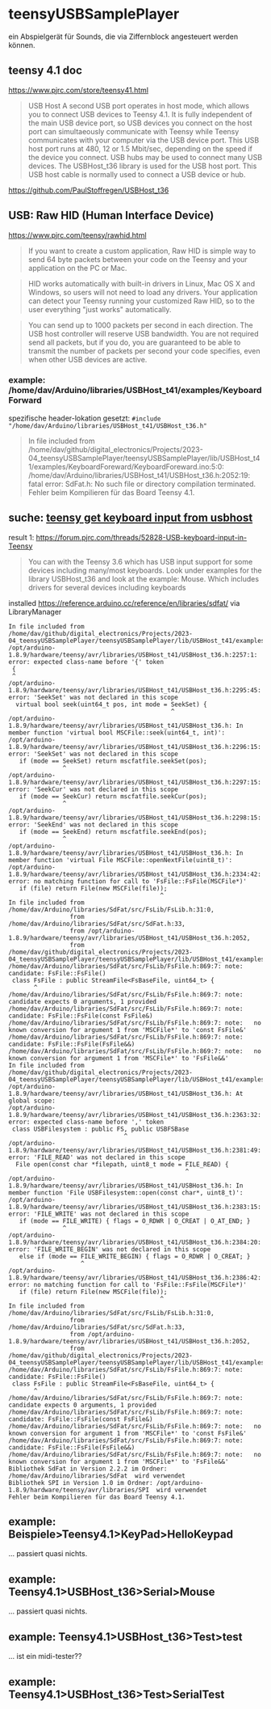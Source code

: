 # teensyUSBSamplePlayer

ein Abspielgerät für Sounds, die via Ziffernblock angesteuert werden können.

## teensy 4.1 doc

https://www.pjrc.com/store/teensy41.html

> USB Host
>    A second USB port operates in host mode, which allows you to connect USB devices to Teensy 4.1. It is fully independent of the main USB device port, so USB devices you connect on the host port can simultaeously communicate with Teensy while Teensy communicates with your computer via the USB device port. This USB host port runs at 480, 12 or 1.5 Mbit/sec, depending on the speed if the device you connect. USB hubs may be used to connect many USB devices. The USBHost_t36 library is used for the USB host port. This USB host cable is normally used to connect a USB device or hub.

https://github.com/PaulStoffregen/USBHost_t36

## USB: Raw HID (Human Interface Device)

https://www.pjrc.com/teensy/rawhid.html

> If you want to create a custom application, Raw HID is simple way to send 64 byte packets between your code on the Teensy and your application on the PC or Mac.

> HID works automatically with built-in drivers in Linux, Mac OS X and Windows, so users will not need to load any drivers. Your application can detect your Teensy running your customized Raw HID, so to the user everything "just works" automatically.

> You can send up to 1000 packets per second in each direction. The USB host controller will reserve USB bandwidth. You are not required send all packets, but if you do, you are guaranteed to be able to transmit the number of packets per second your code specifies, even when other USB devices are active. 

### example: /home/dav/Arduino/libraries/USBHost_t41/examples/KeyboardForward

spezifische header-lokation gesetzt: `#include "/home/dav/Arduino/libraries/USBHost_t41/USBHost_t36.h"`

> In file included from /home/dav/github/digital_electronics/Projects/2023-04_teensyUSBSamplePlayer/teensyUSBSamplePlayer/lib/USBHost_t41/examples/KeyboardForeward/KeyboardForeward.ino:5:0:
> /home/dav/Arduino/libraries/USBHost_t41/USBHost_t36.h:2052:19: fatal error: SdFat.h: No such file or directory
> compilation terminated.
> Fehler beim Kompilieren für das Board Teensy 4.1.


## suche: [teensy get keyboard input from usbhost](https://www.google.com/search?channel=fs&client=ubuntu-sn&q=teensy+get+keyboard+input+from+usbhost)

result 1: https://forum.pjrc.com/threads/52828-USB-keyboard-input-in-Teensy

> You can with the Teensy 3.6 which has USB input support for some devices including many/most keyboards. Look under examples for the library USBHost_t36 and look at the example: Mouse. Which includes drivers for several devices including keyboards 

installed https://reference.arduino.cc/reference/en/libraries/sdfat/ via LibraryManager

```
In file included from /home/dav/github/digital_electronics/Projects/2023-04_teensyUSBSamplePlayer/teensyUSBSamplePlayer/lib/USBHost_t41/examples/KeyboardForeward/KeyboardForeward.ino:5:0:
/opt/arduino-1.8.9/hardware/teensy/avr/libraries/USBHost_t41/USBHost_t36.h:2257:1: error: expected class-name before '{' token
 {
 ^
/opt/arduino-1.8.9/hardware/teensy/avr/libraries/USBHost_t41/USBHost_t36.h:2295:45: error: 'SeekSet' was not declared in this scope
  virtual bool seek(uint64_t pos, int mode = SeekSet) {
                                             ^
/opt/arduino-1.8.9/hardware/teensy/avr/libraries/USBHost_t41/USBHost_t36.h: In member function 'virtual bool MSCFile::seek(uint64_t, int)':
/opt/arduino-1.8.9/hardware/teensy/avr/libraries/USBHost_t41/USBHost_t36.h:2296:15: error: 'SeekSet' was not declared in this scope
   if (mode == SeekSet) return mscfatfile.seekSet(pos);
               ^
/opt/arduino-1.8.9/hardware/teensy/avr/libraries/USBHost_t41/USBHost_t36.h:2297:15: error: 'SeekCur' was not declared in this scope
   if (mode == SeekCur) return mscfatfile.seekCur(pos);
               ^
/opt/arduino-1.8.9/hardware/teensy/avr/libraries/USBHost_t41/USBHost_t36.h:2298:15: error: 'SeekEnd' was not declared in this scope
   if (mode == SeekEnd) return mscfatfile.seekEnd(pos);
               ^
/opt/arduino-1.8.9/hardware/teensy/avr/libraries/USBHost_t41/USBHost_t36.h: In member function 'virtual File MSCFile::openNextFile(uint8_t)':
/opt/arduino-1.8.9/hardware/teensy/avr/libraries/USBHost_t41/USBHost_t36.h:2334:42: error: no matching function for call to 'FsFile::FsFile(MSCFile*)'
   if (file) return File(new MSCFile(file));
                                          ^
In file included from /home/dav/Arduino/libraries/SdFat/src/FsLib/FsLib.h:31:0,
                 from /home/dav/Arduino/libraries/SdFat/src/SdFat.h:33,
                 from /opt/arduino-1.8.9/hardware/teensy/avr/libraries/USBHost_t41/USBHost_t36.h:2052,
                 from /home/dav/github/digital_electronics/Projects/2023-04_teensyUSBSamplePlayer/teensyUSBSamplePlayer/lib/USBHost_t41/examples/KeyboardForeward/KeyboardForeward.ino:5:
/home/dav/Arduino/libraries/SdFat/src/FsLib/FsFile.h:869:7: note: candidate: FsFile::FsFile()
 class FsFile : public StreamFile<FsBaseFile, uint64_t> {
       ^
/home/dav/Arduino/libraries/SdFat/src/FsLib/FsFile.h:869:7: note:   candidate expects 0 arguments, 1 provided
/home/dav/Arduino/libraries/SdFat/src/FsLib/FsFile.h:869:7: note: candidate: FsFile::FsFile(const FsFile&)
/home/dav/Arduino/libraries/SdFat/src/FsLib/FsFile.h:869:7: note:   no known conversion for argument 1 from 'MSCFile*' to 'const FsFile&'
/home/dav/Arduino/libraries/SdFat/src/FsLib/FsFile.h:869:7: note: candidate: FsFile::FsFile(FsFile&&)
/home/dav/Arduino/libraries/SdFat/src/FsLib/FsFile.h:869:7: note:   no known conversion for argument 1 from 'MSCFile*' to 'FsFile&&'
In file included from /home/dav/github/digital_electronics/Projects/2023-04_teensyUSBSamplePlayer/teensyUSBSamplePlayer/lib/USBHost_t41/examples/KeyboardForeward/KeyboardForeward.ino:5:0:
/opt/arduino-1.8.9/hardware/teensy/avr/libraries/USBHost_t41/USBHost_t36.h: At global scope:
/opt/arduino-1.8.9/hardware/teensy/avr/libraries/USBHost_t41/USBHost_t36.h:2363:32: error: expected class-name before ',' token
 class USBFilesystem : public FS, public USBFSBase
                                ^
/opt/arduino-1.8.9/hardware/teensy/avr/libraries/USBHost_t41/USBHost_t36.h:2381:49: error: 'FILE_READ' was not declared in this scope
  File open(const char *filepath, uint8_t mode = FILE_READ) {
                                                 ^
/opt/arduino-1.8.9/hardware/teensy/avr/libraries/USBHost_t41/USBHost_t36.h: In member function 'File USBFilesystem::open(const char*, uint8_t)':
/opt/arduino-1.8.9/hardware/teensy/avr/libraries/USBHost_t41/USBHost_t36.h:2383:15: error: 'FILE_WRITE' was not declared in this scope
   if (mode == FILE_WRITE) { flags = O_RDWR | O_CREAT | O_AT_END; }
               ^
/opt/arduino-1.8.9/hardware/teensy/avr/libraries/USBHost_t41/USBHost_t36.h:2384:20: error: 'FILE_WRITE_BEGIN' was not declared in this scope
   else if (mode == FILE_WRITE_BEGIN) { flags = O_RDWR | O_CREAT; }
                    ^
/opt/arduino-1.8.9/hardware/teensy/avr/libraries/USBHost_t41/USBHost_t36.h:2386:42: error: no matching function for call to 'FsFile::FsFile(MSCFile*)'
   if (file) return File(new MSCFile(file));
                                          ^
In file included from /home/dav/Arduino/libraries/SdFat/src/FsLib/FsLib.h:31:0,
                 from /home/dav/Arduino/libraries/SdFat/src/SdFat.h:33,
                 from /opt/arduino-1.8.9/hardware/teensy/avr/libraries/USBHost_t41/USBHost_t36.h:2052,
                 from /home/dav/github/digital_electronics/Projects/2023-04_teensyUSBSamplePlayer/teensyUSBSamplePlayer/lib/USBHost_t41/examples/KeyboardForeward/KeyboardForeward.ino:5:
/home/dav/Arduino/libraries/SdFat/src/FsLib/FsFile.h:869:7: note: candidate: FsFile::FsFile()
 class FsFile : public StreamFile<FsBaseFile, uint64_t> {
       ^
/home/dav/Arduino/libraries/SdFat/src/FsLib/FsFile.h:869:7: note:   candidate expects 0 arguments, 1 provided
/home/dav/Arduino/libraries/SdFat/src/FsLib/FsFile.h:869:7: note: candidate: FsFile::FsFile(const FsFile&)
/home/dav/Arduino/libraries/SdFat/src/FsLib/FsFile.h:869:7: note:   no known conversion for argument 1 from 'MSCFile*' to 'const FsFile&'
/home/dav/Arduino/libraries/SdFat/src/FsLib/FsFile.h:869:7: note: candidate: FsFile::FsFile(FsFile&&)
/home/dav/Arduino/libraries/SdFat/src/FsLib/FsFile.h:869:7: note:   no known conversion for argument 1 from 'MSCFile*' to 'FsFile&&'
Bibliothek SdFat in Version 2.2.2 im Ordner: /home/dav/Arduino/libraries/SdFat  wird verwendet
Bibliothek SPI in Version 1.0 im Ordner: /opt/arduino-1.8.9/hardware/teensy/avr/libraries/SPI  wird verwendet
Fehler beim Kompilieren für das Board Teensy 4.1.

```

## example: Beispiele>Teensy4.1>KeyPad>HelloKeypad

... passiert quasi nichts.

## example: Teensy4.1>USBHost_t36>Serial>Mouse

... passiert quasi nichts.

## example: Teensy4.1>USBHost_t36>Test>test

... ist ein midi-tester??

## example: Teensy4.1>USBHost_t36>Test>SerialTest